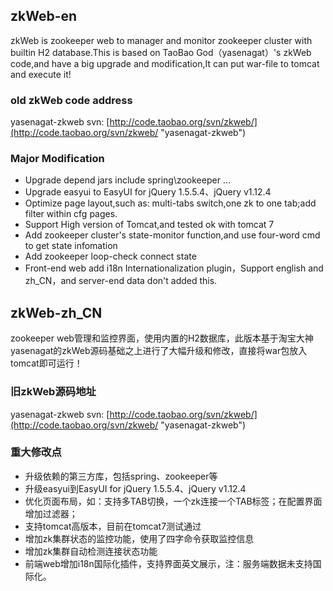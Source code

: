 ## zkWeb-en

zkWeb is zookeeper web to manager and monitor zookeeper cluster with builtin H2 database.This is based on TaoBao God（yasenagat）'s zkWeb code,and have a big upgrade and modification,It can put war-file to tomcat and execute it!

### old zkWeb code address

yasenagat-zkweb svn: [http://code.taobao.org/svn/zkweb/](http://code.taobao.org/svn/zkweb/ "yasenagat-zkweb")

### Major Modification

- Upgrade depend jars include spring\zookeeper ...
- Upgrade easyui to EasyUI for jQuery 1.5.5.4、jQuery v1.12.4
- Optimize page layout,such as: multi-tabs switch,one zk to one tab;add filter within cfg pages.
- Support High version of Tomcat,and tested ok with tomcat 7
- Add zookeeper cluster's state-monitor function,and use four-word cmd to get state infomation
- Add zookeeper loop-check connect state
- Front-end web add i18n Internationalization plugin，Support english and zh_CN，and server-end data don't added this.

## zkWeb-zh_CN
zookeeper web管理和监控界面，使用内置的H2数据库，此版本基于淘宝大神yasenagat的zkWeb源码基础之上进行了大幅升级和修改，直接将war包放入tomcat即可运行！

### 旧zkWeb源码地址

yasenagat-zkweb svn: [http://code.taobao.org/svn/zkweb/](http://code.taobao.org/svn/zkweb/ "yasenagat-zkweb")

### 重大修改点

- 升级依赖的第三方库，包括spring、zookeeper等
- 升级easyui到EasyUI for jQuery 1.5.5.4、jQuery v1.12.4
- 优化页面布局，如：支持多TAB切换，一个zk连接一个TAB标签；在配置界面增加过滤器；
- 支持tomcat高版本，目前在tomcat7测试通过
- 增加zk集群状态的监控功能，使用了四字命令获取监控信息
- 增加zk集群自动检测连接状态功能
- 前端web增加i18n国际化插件，支持界面英文展示，注：服务端数据未支持国际化。







